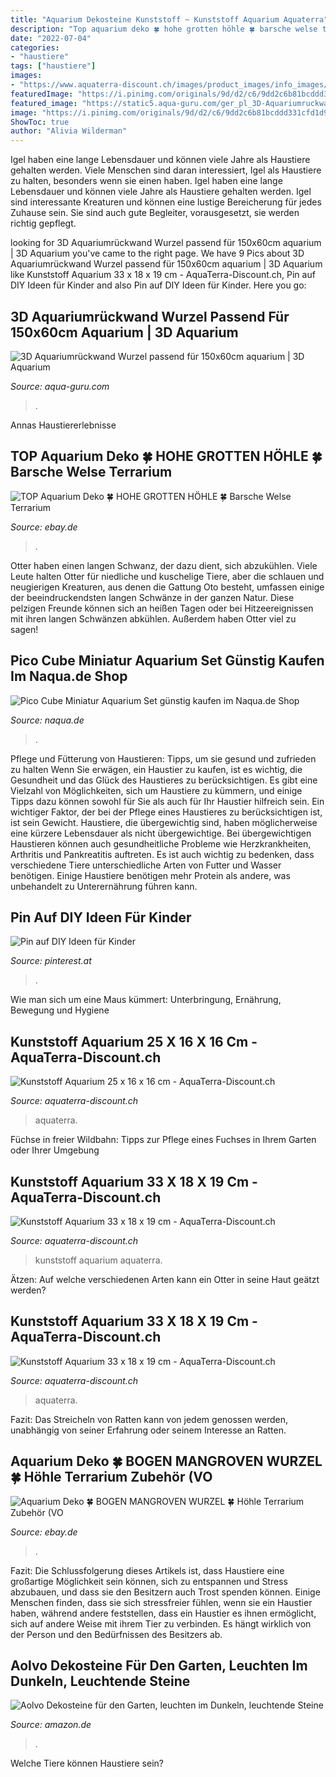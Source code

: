 ```yaml
---
title: "Aquarium Dekosteine Kunststoff ~ Kunststoff Aquarium Aquaterra"
description: "Top aquarium deko 🍀 hohe grotten höhle 🍀 barsche welse terrarium"
date: "2022-07-04"
categories:
- "haustiere"
tags: ["haustiere"]
images:
- "https://www.aquaterra-discount.ch/images/product_images/info_images/5771.jpg"
featuredImage: "https://i.pinimg.com/originals/9d/d2/c6/9dd2c6b81bcddd331cfd1d91c0d8d5bc.jpg"
featured_image: "https://static5.aqua-guru.com/ger_pl_3D-Aquariumruckwand-Wurzel-passend-fur-150x60cm-aquarium-79_9.jpg"
image: "https://i.pinimg.com/originals/9d/d2/c6/9dd2c6b81bcddd331cfd1d91c0d8d5bc.jpg"
ShowToc: true
author: "Alivia Wilderman"
---
```



Igel haben eine lange Lebensdauer und können viele Jahre als Haustiere gehalten werden.
Viele Menschen sind daran interessiert, Igel als Haustiere zu halten, besonders wenn sie einen haben. Igel haben eine lange Lebensdauer und können viele Jahre als Haustiere gehalten werden. Igel sind interessante Kreaturen und können eine lustige Bereicherung für jedes Zuhause sein. Sie sind auch gute Begleiter, vorausgesetzt, sie werden richtig gepflegt.

	

		
looking for 3D Aquariumrückwand Wurzel passend für 150x60cm aquarium | 3D Aquarium you've came to the right page. We have 9 Pics about 3D Aquariumrückwand Wurzel passend für 150x60cm aquarium | 3D Aquarium like Kunststoff Aquarium 33 x 18 x 19 cm - AquaTerra-Discount.ch, Pin auf DIY Ideen für Kinder and also Pin auf DIY Ideen für Kinder. Here you go:
		
    
## 3D Aquariumrückwand Wurzel Passend Für 150x60cm Aquarium | 3D Aquarium

<img loading=lazy src="https://static5.aqua-guru.com/ger_pl_3D-Aquariumruckwand-Wurzel-passend-fur-150x60cm-aquarium-79_9.jpg" onerror="this.onerror=null;this.src='https://tse1.mm.bing.net/th?id=OIP.UPQ_4kgWGIaRcflYDM-LmAHaEK&amp;pid=15.1';" alt="3D Aquariumrückwand Wurzel passend für 150x60cm aquarium | 3D Aquarium">

_Source: aqua-guru.com_

>. 

	

Annas Haustiererlebnisse

    
## TOP Aquarium Deko 🍀 HOHE GROTTEN HÖHLE 🍀 Barsche Welse Terrarium

<img loading=lazy src="https://i.ebayimg.com/images/g/b94AAOSwH3hZ-bho/s-l300.jpg" onerror="this.onerror=null;this.src='https://tse4.mm.bing.net/th?id=OIP.ZvUsDptBfORoXvrrb0eSpAAAAA&amp;pid=15.1';" alt="TOP Aquarium Deko 🍀 HOHE GROTTEN HÖHLE 🍀 Barsche Welse Terrarium">

_Source: ebay.de_

>. 

	

Otter haben einen langen Schwanz, der dazu dient, sich abzukühlen.
Viele Leute halten Otter für niedliche und kuschelige Tiere, aber die schlauen und neugierigen Kreaturen, aus denen die Gattung Oto besteht, umfassen einige der beeindruckendsten langen Schwänze in der ganzen Natur. Diese pelzigen Freunde können sich an heißen Tagen oder bei Hitzeereignissen mit ihren langen Schwänzen abkühlen. Außerdem haben Otter viel zu sagen!

    
## Pico Cube Miniatur Aquarium Set Günstig Kaufen Im Naqua.de Shop

<img loading=lazy src="https://www.naqua.de/media/image/2d/38/20/pico-cube-set-inhalt_600x600@2x.jpg" onerror="this.onerror=null;this.src='https://tse2.mm.bing.net/th?id=OIP.LJ386yTGKY4AbKMGCmG9DAHaHa&amp;pid=15.1';" alt="Pico Cube Miniatur Aquarium Set günstig kaufen im Naqua.de Shop">

_Source: naqua.de_

>. 

	

Pflege und Fütterung von Haustieren: Tipps, um sie gesund und zufrieden zu halten
Wenn Sie erwägen, ein Haustier zu kaufen, ist es wichtig, die Gesundheit und das Glück des Haustieres zu berücksichtigen. Es gibt eine Vielzahl von Möglichkeiten, sich um Haustiere zu kümmern, und einige Tipps dazu können sowohl für Sie als auch für Ihr Haustier hilfreich sein. Ein wichtiger Faktor, der bei der Pflege eines Haustieres zu berücksichtigen ist, ist sein Gewicht. Haustiere, die übergewichtig sind, haben möglicherweise eine kürzere Lebensdauer als nicht übergewichtige. Bei übergewichtigen Haustieren können auch gesundheitliche Probleme wie Herzkrankheiten, Arthritis und Pankreatitis auftreten. Es ist auch wichtig zu bedenken, dass verschiedene Tiere unterschiedliche Arten von Futter und Wasser benötigen. Einige Haustiere benötigen mehr Protein als andere, was unbehandelt zu Unterernährung führen kann.

    
## Pin Auf DIY Ideen Für Kinder

<img loading=lazy src="https://i.pinimg.com/originals/9d/d2/c6/9dd2c6b81bcddd331cfd1d91c0d8d5bc.jpg" onerror="this.onerror=null;this.src='https://tse3.mm.bing.net/th?id=OIP.cUTCw1P9We97H-_ISOPnwwHaLH&amp;pid=15.1';" alt="Pin auf DIY Ideen für Kinder">

_Source: pinterest.at_

>. 

	

Wie man sich um eine Maus kümmert: Unterbringung, Ernährung, Bewegung und Hygiene

    
## Kunststoff Aquarium 25 X 16 X 16 Cm - AquaTerra-Discount.ch

<img loading=lazy src="https://www.aquaterra-discount.ch/images/product_images/info_images/5763.jpg" onerror="this.onerror=null;this.src='https://tse3.mm.bing.net/th?id=OIP.3pJV6J0oTZOLyHOmcvFIfAAAAA&amp;pid=15.1';" alt="Kunststoff Aquarium 25 x 16 x 16 cm - AquaTerra-Discount.ch">

_Source: aquaterra-discount.ch_

>aquaterra. 

	

Füchse in freier Wildbahn: Tipps zur Pflege eines Fuchses in Ihrem Garten oder Ihrer Umgebung

    
## Kunststoff Aquarium 33 X 18 X 19 Cm - AquaTerra-Discount.ch

<img loading=lazy src="https://www.aquaterra-discount.ch/images/product_images/popup_images/5771.jpg" onerror="this.onerror=null;this.src='https://tse4.mm.bing.net/th?id=OIP.d6ZaMsa730JuPM4Fhl-X8gAAAA&amp;pid=15.1';" alt="Kunststoff Aquarium 33 x 18 x 19 cm - AquaTerra-Discount.ch">

_Source: aquaterra-discount.ch_

>kunststoff aquarium aquaterra. 

	

Ätzen: Auf welche verschiedenen Arten kann ein Otter in seine Haut geätzt werden?

    
## Kunststoff Aquarium 33 X 18 X 19 Cm - AquaTerra-Discount.ch

<img loading=lazy src="https://www.aquaterra-discount.ch/images/product_images/info_images/5771.jpg" onerror="this.onerror=null;this.src='https://tse4.mm.bing.net/th?id=OIP.Q3CPEOkmLywF9NKOx04L8wAAAA&amp;pid=15.1';" alt="Kunststoff Aquarium 33 x 18 x 19 cm - AquaTerra-Discount.ch">

_Source: aquaterra-discount.ch_

>aquaterra. 

	

Fazit: Das Streicheln von Ratten kann von jedem genossen werden, unabhängig von seiner Erfahrung oder seinem Interesse an Ratten.

    
## Aquarium Deko 🍀 BOGEN MANGROVEN WURZEL 🍀 Höhle Terrarium Zubehör (VO

<img loading=lazy src="https://i.ebayimg.com/images/g/PE8AAOSw4DVaEEMI/s-l400.jpg" onerror="this.onerror=null;this.src='https://tse4.mm.bing.net/th?id=OIP.LwebjmiEcVhJENJI2xyYjwAAAA&amp;pid=15.1';" alt="Aquarium Deko 🍀 BOGEN MANGROVEN WURZEL 🍀 Höhle Terrarium Zubehör (VO">

_Source: ebay.de_

>. 

	

Fazit:
Die Schlussfolgerung dieses Artikels ist, dass Haustiere eine großartige Möglichkeit sein können, sich zu entspannen und Stress abzubauen, und dass sie den Besitzern auch Trost spenden können. Einige Menschen finden, dass sie sich stressfreier fühlen, wenn sie ein Haustier haben, während andere feststellen, dass ein Haustier es ihnen ermöglicht, sich auf andere Weise mit ihrem Tier zu verbinden. Es hängt wirklich von der Person und den Bedürfnissen des Besitzers ab.

    
## Aolvo Dekosteine Für Den Garten, Leuchten Im Dunkeln, Leuchtende Steine

<img loading=lazy src="https://images-na.ssl-images-amazon.com/images/I/61gSj6xjqlL._AC_SX522_.jpg" onerror="this.onerror=null;this.src='https://tse3.mm.bing.net/th?id=OIP.Z1llpe5n4YuE3q03qYuu7AHaG0&amp;pid=15.1';" alt="Aolvo Dekosteine für den Garten, leuchten im Dunkeln, leuchtende Steine">

_Source: amazon.de_

>. 

	

Welche Tiere können Haustiere sein?

